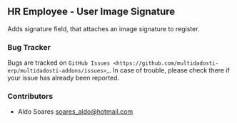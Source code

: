 ## HR Employee - User Image Signature

Adds signature field, that attaches an image signature to register.

### Bug Tracker

Bugs are tracked on `GitHub Issues <https://github.com/multidadosti-erp/multidadosti-addons/issues>`_.
In case of trouble, please check there if your issue has already been reported.

### Contributors

* Aldo Soares <soares_aldo@hotmail.com>